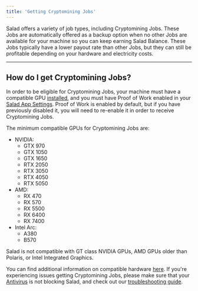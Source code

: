 ```yaml
---
title: 'Getting Cryptomining Jobs'
---
```


Salad offers a variety of job types, including Cryptomining Jobs. These Jobs are automatically offered as a backup
option when no other Jobs are available for your machine so you can keep earning Salad Balance. These Jobs typically
have a lower payout rate than other Jobs, but they can still be profitable depending on your hardware and electricity
costs.

---

## **How do I get Cryptomining Jobs?**

In order to be eligible for Cryptomining Jobs, your machine must have a compatible GPU
[installed](/docs/guides/your-pc/how-to-find-your-gpu-or-cpu), and you must have Proof of Work enabled in your
[Salad App Settings](/docs/guides/using-salad/salad-app-settings). Proof of Work is enabled by default, but if you have
previously disabled it, you will need to re-enable it in order to receive Cryptomining Jobs.

The minimum compatible GPUs for Cryptomining Jobs are:

- NVIDIA:
  - GTX 970
  - GTX 1050
  - GTX 1650
  - RTX 2050
  - RTX 3050
  - RTX 4050
  - RTX 5050
- AMD:
  - RX 470
  - RX 570
  - RX 5500
  - RX 6400
  - RX 7400
- Intel Arc:
  - A380
  - B570

Salad is not compatible with GT class NVIDIA GPUs, AMD GPUs older than Polaris, or Intel Integrated Graphics.

You can find additional information on compatible hardware
[here](/docs/faq/compatibility/is-my-machine-compatible-with-salad). If you're experiencing issues getting Cryptomining
Jobs, please make sure that your [Antivirus](/docs/troubleshooting/antivirus) is not blocking Salad, and check out our
[troubleshooting guide](/docs/troubleshooting/salad-app/general-troubleshooting-tips).
